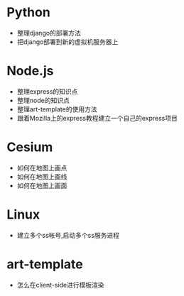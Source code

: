# Python
- 整理django的部署方法
- 把django部署到新的虚拟机服务器上

# Node.js
- 整理express的知识点
- 整理node的知识点
- 整理art-template的使用方法
- 跟着Mozilla上的express教程建立一个自己的express项目

# Cesium
- 如何在地图上画点
- 如何在地图上画线
- 如何在地图上画面

# Linux
- 建立多个ss帐号,启动多个ss服务进程

# art-template
- 怎么在client-side进行模板渲染
